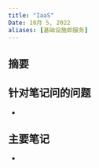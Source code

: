 ```yaml
---
title: "IaaS"
Date: 10月 5, 2022
aliases: [基础设施即服务]
---
```

## 摘要


## 针对笔记问的问题
-  

## 主要笔记
-  

